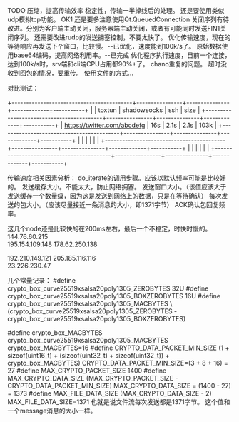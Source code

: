 
TODO 压缩，提高传输效率
稳定性，传输一半掉线后的处理。
还是要使用类似udp模拟tcp功能。 OK1
还是要多注意使用Qt.QueuedConnection
关闭序列有待改进。分别为客户端主动关闭，服务器端主动关闭，或者有可能同时发送FIN1关闭序列。
还需要改进rudp的发送拥塞控制，不要太快了。
优化传输速度，现在的等待响应再发送下个窗口，比较慢。--已优化，速度能到100k/s了。
原始数据使用base64编码，提高网络利用率。--已完成
优化程序执行速度，目前一个连接，达到100k/s时，srv端和cli端CPU占用都90%+了。
chano重复的问题。
超时没收到回包的情况，要重传。
使用文件的方式...


对比测试：


 +------------------------------------------+----------------+---------------+-------------+-----------+
 |                                          |    toxtun      | shadowsocks   |    ssh      |   size    |
 +------------------------------------------+----------------+---------------+-------------+-----------+
 | https://twitter.com/abcdefg              |     16s        |     2.1s      |    2.1s     |   103k    |
 +------------------------------------------+----------------+---------------+-------------+-----------+
 |                                          |                |               |             |           |
 +------------------------------------------+----------------+---------------+-------------+-----------+
 |                                          |                |               |             |           |
 +------------------------------------------+----------------+---------------+-------------+-----------+


传输速度相关因素分析：
do_iterate的调用步骤。应该以默认频率可能是比较好的。
发送缓存大小。不能太大，防止网络拥塞。
发送窗口大小。（该值应该大于发送缓存一个数量级，因为这是发送到网络上的数据，只是在等待确认）
每次发送的包大小。（应该尽量接近一条消息的大小，即1371字节）
ACK确认包回复频率。

这几个node还是比较快的在200ms左右，最后一个不稳定，时快时慢的。
144.76.60.215 	
195.154.109.148
178.62.250.138 	

192.210.149.121
205.185.116.116 	
23.226.230.47



几个常量记录：
#define crypto_box_curve25519xsalsa20poly1305_ZEROBYTES 32U
#define crypto_box_curve25519xsalsa20poly1305_BOXZEROBYTES 16U
#define crypto_box_curve25519xsalsa20poly1305_MACBYTES \    
    (crypto_box_curve25519xsalsa20poly1305_ZEROBYTES - \
     crypto_box_curve25519xsalsa20poly1305_BOXZEROBYTES)

#define crypto_box_MACBYTES crypto_box_curve25519xsalsa20poly1305_MACBYTES
crypto_box_MACBYTES=16
#define CRYPTO_DATA_PACKET_MIN_SIZE (1 + sizeof(uint16_t) + (sizeof(uint32_t) + sizeof(uint32_t)) + crypto_box_MACBYTES)
CRYPTO_DATA_PACKET_MIN_SIZE=(3 + 8 + 16) = 27
#define MAX_CRYPTO_PACKET_SIZE 1400
#define MAX_CRYPTO_DATA_SIZE (MAX_CRYPTO_PACKET_SIZE - CRYPTO_DATA_PACKET_MIN_SIZE)
MAX_CRYPTO_DATA_SIZE = (1400 - 27) = 1373
#define MAX_FILE_DATA_SIZE (MAX_CRYPTO_DATA_SIZE - 2)
MAX_FILE_DATA_SIZE=1371
也就是说文件流每次发送都是1371字节。
这个值和一个message消息的大小一样。



